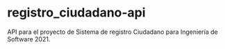 # registro_ciudadano-api
API para el proyecto de Sistema de registro Ciudadano para Ingeniería de  Software 2021.
